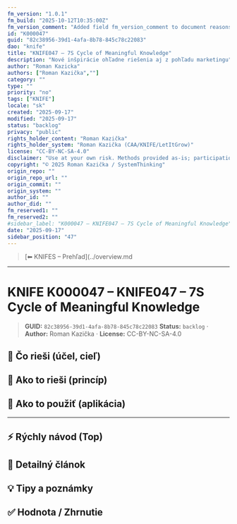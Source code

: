 ```yaml
---
fm_version: "1.0.1"
fm_build: "2025-10-12T10:35:00Z"
fm_version_comment: "Added field fm_version_comment to document reasons for FM updates"
id: "K000047"
guid: "82c38956-39d1-4afa-8b78-845c78c22083"
dao: "knife"
title: "KNIFE047 – 7S Cycle of Meaningful Knowledge"
description: "Nové inšpirácie ohľadne riešenia aj z pohľadu marketingu"
author: "Roman Kazicka"
authors: ["Roman Kazička",""]
category: ""
type: ""
priority: "no"
tags: ["KNIFE"]
locale: "sk"
created: "2025-09-17"
modified: "2025-09-17"
status: "backlog"
privacy: "public"
rights_holder_content: "Roman Kazička"
rights_holder_system: "Roman Kazička (CAA/KNIFE/LetItGrow)"
license: "CC-BY-NC-SA-4.0"
disclaimer: "Use at your own risk. Methods provided as-is; participation is voluntary and context-aware."
copyright: "© 2025 Roman Kazička / SystemThinking"
origin_repo: ""
origin_repo_url: ""
origin_commit: ""
origin_system: ""
author_id: ""
author_did: ""
fm_reserved1: ""
fm_reserved2: ""
#sidebar_label: "K000047 – KNIFE047 – 7S Cycle of Meaningful Knowledge"
date: "2025-09-17"
sidebar_position: "47"
---
```

<!-- body:start -->

<!-- nav:knifes -->
> [⬅ KNIFES – Prehľad](../overview.md
---
# KNIFE K000047 – KNIFE047 – 7S Cycle of Meaningful Knowledge

<!-- fm-visible: start -->
> **GUID:** `82c38956-39d1-4afa-8b78-845c78c22083`
> **Status:** `backlog` · **Author:** Roman Kazička · **License:** CC-BY-NC-SA-4.0
<!-- fm-visible: end -->

## 🎯 Čo rieši (účel, cieľ)

## 🧩 Ako to rieši (princíp)

## 🧪 Ako to použiť (aplikácia)

---

## ⚡ Rýchly návod (Top)

## 📜 Detailný článok

## 💡 Tipy a poznámky

## ✅ Hodnota / Zhrnutie
